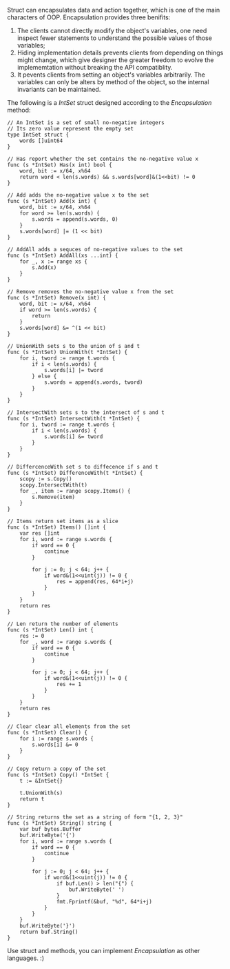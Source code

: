 Struct can encapsulates data and action together, which is one of the main characters of OOP. Encapsulation provides three benifits:

1. The clients cannot directly modify the object's variables, one need inspect fewer statements to understand the possible values of those variables;
2. Hiding implementation details prevents clients from depending on things might change, which give designer the greater freedom to evolve the implememtation without breaking the API compatiblity.
3. It pevents clients from setting an object's variables arbitrarily. The variables can only be alters by method of the object, so the internal invariants can be maintained.

The following is a *IntSet* struct designed according to the *Encapsulation* method:
``` golang
// An IntSet is a set of small no-negative integers
// Its zero value represent the empty set
type IntSet struct {
	words []uint64
}

// Has report whether the set contains the no-negative value x
func (s *IntSet) Has(x int) bool {
	word, bit := x/64, x%64
	return word < len(s.words) && s.words[word]&(1<<bit) != 0
}

// Add adds the no-negative value x to the set
func (s *IntSet) Add(x int) {
	word, bit := x/64, x%64
	for word >= len(s.words) {
		s.words = append(s.words, 0)
	}
	s.words[word] |= (1 << bit)
}

// AddAll adds a sequces of no-negative values to the set
func (s *IntSet) AddAll(xs ...int) {
	for _, x := range xs {
		s.Add(x)
	}
}

// Remove removes the no-negative value x from the set
func (s *IntSet) Remove(x int) {
	word, bit := x/64, x%64
	if word >= len(s.words) {
		return
	}
	s.words[word] &= ^(1 << bit)
}

// UnionWith sets s to the union of s and t
func (s *IntSet) UnionWith(t *IntSet) {
	for i, tword := range t.words {
		if i < len(s.words) {
			s.words[i] |= tword
		} else {
			s.words = append(s.words, tword)
		}
	}
}

// IntersectWith sets s to the intersect of s and t
func (s *IntSet) IntersectWith(t *IntSet) {
	for i, tword := range t.words {
		if i < len(s.words) {
			s.words[i] &= tword
		}
	}
}

// DiffercenceWith set s to diffecence if s and t
func (s *IntSet) DifferenceWith(t *IntSet) {
	scopy := s.Copy()
	scopy.IntersectWith(t)
	for _, item := range scopy.Items() {
		s.Remove(item)
	}
}

// Items return set items as a slice
func (s *IntSet) Items() []int {
	var res []int
	for i, word := range s.words {
		if word == 0 {
			continue
		}

		for j := 0; j < 64; j++ {
			if word&(1<<uint(j)) != 0 {
				res = append(res, 64*i+j)
			}
		}
	}
	return res
}

// Len return the number of elements
func (s *IntSet) Len() int {
	res := 0
	for _, word := range s.words {
		if word == 0 {
			continue
		}

		for j := 0; j < 64; j++ {
			if word&(1<<uint(j)) != 0 {
				res += 1
			}
		}
	}
	return res
}

// Clear clear all elements from the set
func (s *IntSet) Clear() {
	for i := range s.words {
		s.words[i] &= 0
	}
}

// Copy return a copy of the set
func (s *IntSet) Copy() *IntSet {
	t := &IntSet{}

	t.UnionWith(s)
	return t
}

// String returns the set as a string of form "{1, 2, 3}"
func (s *IntSet) String() string {
	var buf bytes.Buffer
	buf.WriteByte('{')
	for i, word := range s.words {
		if word == 0 {
			continue
		}

		for j := 0; j < 64; j++ {
			if word&(1<<uint(j)) != 0 {
				if buf.Len() > len("{") {
					buf.WriteByte(' ')
				}
				fmt.Fprintf(&buf, "%d", 64*i+j)
			}
		}
	}
	buf.WriteByte('}')
	return buf.String()
}
```
Use struct and methods, you can implement *Encapsulation* as other languages. :)
